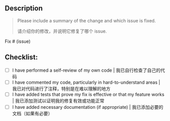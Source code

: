## Description

> Please include a summary of the change and which issue is fixed.
>
> 请介绍你的修改，并说明它修复了哪个 issue.

Fix # (issue)

## Checklist:

- [ ] I have performed a self-review of my own code | 我已自行检查了自己的代码
- [ ] I have commented my code, particularly in hard-to-understand areas | 我已对代码进行了注释，特别是在难以理解的地方
- [ ] I have added tests that prove my fix is effective or that my feature works | 我已添加测试以证明我的修复有效或功能正常
- [ ] I have added necessary documentation (if appropriate) | 我已添加必要的文档（如果有必要）
